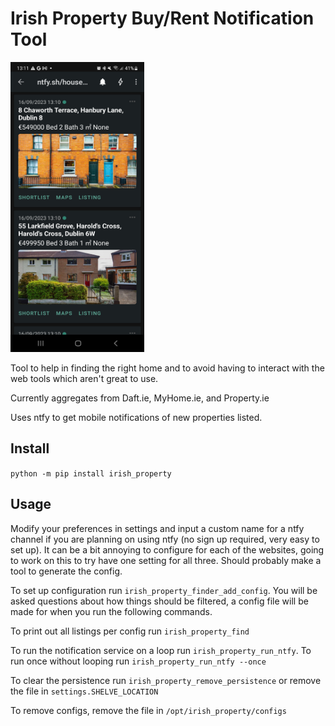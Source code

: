 # Irish Property Buy/Rent Notification Tool

<img src="/assets/screenshot.jpg" alt="screenshot" style="height: 464px; width:214px;"/>

Tool to help in finding the right home and to avoid having to interact with the web tools which aren't great to use.

Currently aggregates from Daft.ie, MyHome.ie, and Property&#46;ie

Uses ntfy to get mobile notifications of new properties listed.


## Install

`python -m pip install irish_property`


## Usage

Modify your preferences in settings and input a custom name for a ntfy channel if you are planning on using ntfy (no sign up required, very easy to set up). It can be a bit annoying to configure for each of the websites, going to work on this to try have one setting for all three. Should probably make a tool to generate the config.

To set up configuration run `irish_property_finder_add_config`. You will be asked questions about how things should be filtered, a config file will be made for when you run the following commands.

To print out all listings per config run `irish_property_find`

To run the notification service on a loop run `irish_property_run_ntfy`. To run once without looping run `irish_property_run_ntfy --once`

To clear the persistence run `irish_property_remove_persistence` or remove the file in `settings.SHELVE_LOCATION`

To remove configs, remove the file in `/opt/irish_property/configs`
